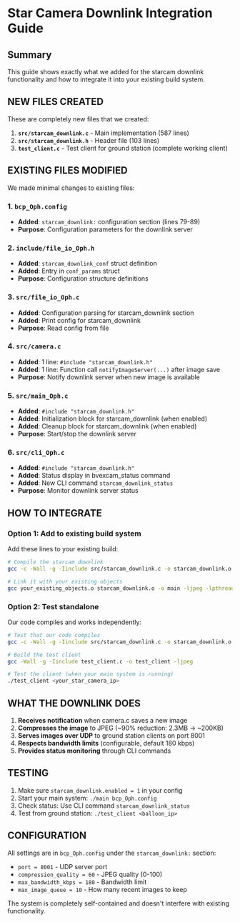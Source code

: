 # Star Camera Downlink Integration Guide

## Summary
This guide shows exactly what we added for the starcam downlink functionality and how to integrate it into your existing build system.

## NEW FILES CREATED
These are completely new files that we created:

1. **`src/starcam_downlink.c`** - Main implementation (587 lines)
2. **`src/starcam_downlink.h`** - Header file (103 lines) 
3. **`test_client.c`** - Test client for ground station (complete working client)

## EXISTING FILES MODIFIED
We made minimal changes to existing files:

### 1. `bcp_Oph.config`
- **Added**: `starcam_downlink:` configuration section (lines 79-89)
- **Purpose**: Configuration parameters for the downlink server

### 2. `include/file_io_Oph.h`
- **Added**: `starcam_downlink_conf` struct definition
- **Added**: Entry in `conf_params` struct
- **Purpose**: Configuration structure definitions

### 3. `src/file_io_Oph.c`
- **Added**: Configuration parsing for starcam_downlink section
- **Added**: Print config for starcam_downlink
- **Purpose**: Read config from file

### 4. `src/camera.c`
- **Added**: 1 line: `#include "starcam_downlink.h"`
- **Added**: 1 line: Function call `notifyImageServer(...)` after image save
- **Purpose**: Notify downlink server when new image is available

### 5. `src/main_Oph.c`
- **Added**: `#include "starcam_downlink.h"`
- **Added**: Initialization block for starcam_downlink (when enabled)
- **Added**: Cleanup block for starcam_downlink (when enabled)
- **Purpose**: Start/stop the downlink server

### 6. `src/cli_Oph.c`
- **Added**: `#include "starcam_downlink.h"`
- **Added**: Status display in bvexcam_status command
- **Added**: New CLI command `starcam_downlink_status`
- **Purpose**: Monitor downlink server status

## HOW TO INTEGRATE

### Option 1: Add to existing build system
Add these lines to your existing build:

```bash
# Compile the starcam downlink
gcc -c -Wall -g -Iinclude src/starcam_downlink.c -o starcam_downlink.o

# Link it with your existing objects
gcc your_existing_objects.o starcam_downlink.o -o main -ljpeg -lpthread -lconfig
```

### Option 2: Test standalone
Our code compiles and works independently:

```bash
# Test that our code compiles
gcc -c -Wall -g -Iinclude src/starcam_downlink.c -o starcam_downlink.o

# Build the test client
gcc -Wall -g -Iinclude test_client.c -o test_client -ljpeg

# Test the client (when your main system is running)
./test_client <your_star_camera_ip>
```

## WHAT THE DOWNLINK DOES

1. **Receives notification** when camera.c saves a new image
2. **Compresses the image** to JPEG (~90% reduction: 2.3MB → ~200KB)
3. **Serves images over UDP** to ground station clients on port 8001
4. **Respects bandwidth limits** (configurable, default 180 kbps)
5. **Provides status monitoring** through CLI commands

## TESTING

1. Make sure `starcam_downlink.enabled = 1` in your config
2. Start your main system: `./main bcp_Oph.config`
3. Check status: Use CLI command `starcam_downlink_status` 
4. Test from ground station: `./test_client <balloon_ip>`

## CONFIGURATION

All settings are in `bcp_Oph.config` under the `starcam_downlink:` section:
- `port = 8001` - UDP server port
- `compression_quality = 60` - JPEG quality (0-100)
- `max_bandwidth_kbps = 180` - Bandwidth limit
- `max_image_queue = 10` - How many recent images to keep

The system is completely self-contained and doesn't interfere with existing functionality. 
